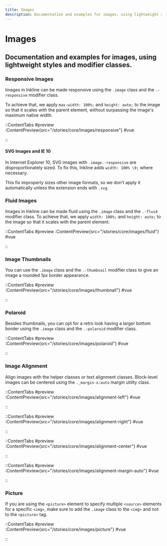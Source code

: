 ```yaml
---
title: Images
description: Documentation and examples for images, using lightweight styles and modifier classes.
---
```


# Images

## Documentation and examples for images, using lightweight styles and modifier classes.

### Responsive Images
Images in Inkline can be made responsive using the `.image` class and the `.-responsive` modifier class.

To achieve that, we apply `max-width: 100%;` and `height: auto;` to the image so that it scales with the parent element, without surpassing the image's maximum native width.

::ContentTabs
#preview
:ContentPreview{src="/stories/core/images/responsive"}
#vue
<!-- Autodocs{src="@inkline/inkline/stories/core/images/fluid.raw.vue" lang="vue"} -->
::

#### SVG Images and IE 10
In Internet Explorer 10, SVG images with `.image.-responsive` are disproportionately sized. To fix this, Inkline adds `width: 100% \9;` where necessary.

This fix improperly sizes other image formats, so we don’t apply it automatically unless the extension ends with `.svg`.

### Fluid Images
Images in Inkline can be made fluid using the `.image` class and the `.-fluid` modifier class. To achieve that, we apply `width: 100%;` and `height: auto;` to the image so that it scales with the parent element.

::ContentTabs
#preview
:ContentPreview{src="/stories/core/images/fluid"}
#vue
<!-- Autodocs{src="@inkline/inkline/stories/core/images/fluid.raw.vue" lang="vue"} -->
::


### Image Thumbnails
You can use the `.image` class and the `.-thumbnail` modifier class to give an image a rounded 1px border appearance.

::ContentTabs
#preview
:ContentPreview{src="/stories/core/images/thumbnail"}
#vue
<!-- Autodocs{src="@inkline/inkline/stories/core/images/thumbnail.raw.vue" lang="vue"} -->
::

### Polaroid
Besides thumbnails, you can opt for a retro look having a larger bottom border using the `.image` class and the `.-polaroid` modifier class.

::ContentTabs
#preview
:ContentPreview{src="/stories/core/images/polaroid"}
#vue
<!-- Autodocs{src="@inkline/inkline/stories/core/images/polaroid.raw.vue" lang="vue"} -->
::

### Image Alignment
Align images with the helper classes or text alignment classes. Block-level images can be centered using the `._margin-x:auto` margin utility class.

::ContentTabs
#preview
:ContentPreview{src="/stories/core/images/alignment-left"}
#vue
<!-- Autodocs{src="@inkline/inkline/stories/core/images/alignment-left.raw.vue" lang="vue"} -->
::

::ContentTabs
#preview
:ContentPreview{src="/stories/core/images/alignment-right"}
#vue
<!-- Autodocs{src="@inkline/inkline/stories/core/images/alignment-right.raw.vue" lang="vue"} -->
::

::ContentTabs
#preview
:ContentPreview{src="/stories/core/images/alignment-center"}
#vue
<!-- Autodocs{src="@inkline/inkline/stories/core/images/alignment-center.raw.vue" lang="vue"} -->
::

::ContentTabs
#preview
:ContentPreview{src="/stories/core/images/alignment-margin-auto"}
#vue
<!-- Autodocs{src="@inkline/inkline/stories/core/images/alignment-margin-auto.raw.vue" lang="vue"} -->
::

### Picture
If you are using the `<picture>` element to specify multiple `<source>` elements for a specific `<img>`, make sure to add
the `.image` class to the `<img>` and not to the `<picture>` tag.

::ContentTabs
#preview
:ContentPreview{src="/stories/core/images/picture"}
#vue
<!-- Autodocs{src="@inkline/inkline/stories/core/images/picture.raw.vue" lang="vue"} -->
::
